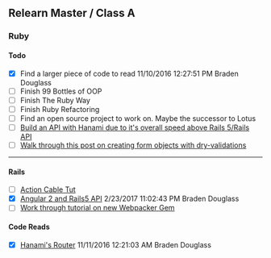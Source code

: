 ## Relearn Master / Class A

### Ruby

#### Todo

- [x] Find a larger piece of code to read 11/10/2016 12:27:51 PM Braden Douglass
- [ ] Finish 99 Bottles of OOP
- [ ] Finish The Ruby Way
- [ ] Finish Ruby Refactoring
- [ ] Find an open source project to work on. Maybe the successor to Lotus
- [ ] [Build an API with Hanami due to it's overall speed above Rails 5/Rails API](https://dl.dropboxusercontent.com/u/468982/blog/ruby_frameworks/bench.png)
- [ ] [Walk through this post on creating form objects with dry-validations](http://cucumbersome.net/2016/09/06/rails-form-objects-with-dry-rb.html)

***
#### Rails

- [ ] [Action Cable Tut](http://pixelatedworks.com/articles/introduction-to-actioncable-in-rails-5/?utm_source=rubyweekly&utm_medium=email)
- [x] [Angular 2 and Rails5 API](https://medium.com/@avatsaev/angular-2-and-ruby-on-rails-user-authentication-fde230ddaed8#.fxi5u420i) 2/23/2017 11:02:43 PM Braden Douglass
- [ ] [Work through tutorial on new Webpacker Gem](https://medium.com/statuscode/introducing-webpacker-7136d66cddfb#.nmh4y3fux)

#### Code Reads

- [x] [Hanami's Router](https://github.com/hanami/router/blob/master/lib/hanami/router.rb) 11/11/2016 12:21:03 AM Braden Douglass
